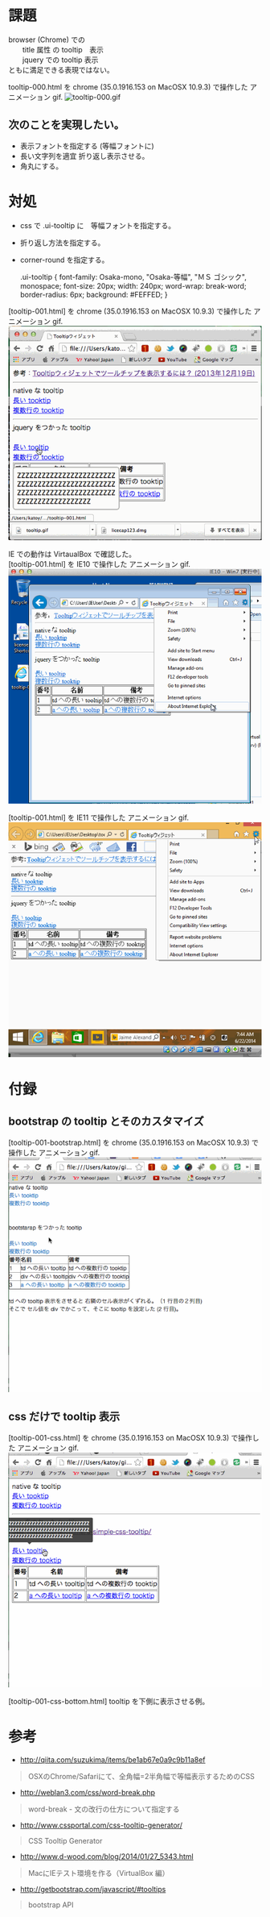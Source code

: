
# 課題
browser (Chrome) での  
　　title 属性 の tooltip　表示  
　　jquery での tooltip 表示  
ともに満足できる表現ではない。  

tooltip-000.html を chrome (35.0.1916.153 on MacOSX 10.9.3) で操作した アニメーション gif.
![tooltip-000.gif](tooltip-000.gif)

## 次のことを実現したい。
- 表示フォントを指定する (等幅フォントに)
- 長い文字列を適宜 折り返し表示させる。
- 角丸にする。


# 対処

- css で .ui-tooltip に　等幅フォントを指定する。
- 折り返し方法を指定する。
- corner-round を指定する。

    .ui-tooltip {
      font-family: Osaka-mono, "Osaka-等幅", "ＭＳ ゴシック", monospace; font-size: 20px;
      width: 240px;
      word-wrap: break-word;
      border-radius: 6px;
      background: #FEFFED;
    }

[tooltip-001.html] を chrome (35.0.1916.153 on MacOSX 10.9.3) で操作した アニメーション gif.
![tooltip-001.gif](tooltip-001.gif)

IE での動作は VirtaualBox で確認した。  
[tooltip-001.html] を IE10 で操作した アニメーション gif.
![tooltip-001.gif](tooltip-001-IE10.gif)

[tooltip-001.html] を IE11 で操作した アニメーション gif.
![tooltip-001.gif](tooltip-001-IE11.gif)

# 付録

## bootstrap の tooltip とそのカスタマイズ

[tooltip-001-bootstrap.html] を chrome (35.0.1916.153 on MacOSX 10.9.3) で操作した アニメーション gif.
![tooltip-001.gif](tooltip-001-bootstrap.gif)

## css だけで tooltip 表示

[tooltip-001-css.html] を chrome (35.0.1916.153 on MacOSX 10.9.3) で操作した アニメーション gif.
![tooltip-001.gif](tooltip-001-css.gif)

[tooltip-001-css-bottom.html] tooltip を下側に表示させる例。  


# 参考

- http://qiita.com/suzukima/items/be1ab67e0a9c9b11a8ef  
 > OSXのChrome/Safariにて、全角幅=2半角幅で等幅表示するためのCSS  

- http://weblan3.com/css/word-break.php  
 > word-break - 文の改行の仕方について指定する  

- http://www.cssportal.com/css-tooltip-generator/  
 > CSS Tooltip Generator  

- http://www.d-wood.com/blog/2014/01/27_5343.html  
 > MacにIEテスト環境を作る（VirtualBox 編）  

- http://getbootstrap.com/javascript/#tooltips  
 > bootstrap API  
